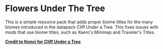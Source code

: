# Flowers Under The Tree

This is a simple resource pack that adds proper biome titles for the many biomes introduced in the datapack Cliff Under a Tree. This fixes issues with mods that use biome titles, such as Xaero's Minimap and Traveler's Titles.

**[Credit to Konci for Cliff Under a Tree](https://modrinth.com/datapack/clifftree)**

